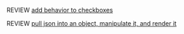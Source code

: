 REVIEW [add behavior to checkboxes](https://drive.google.com/file/d/1DlO9ZIOWlf4VOWf31XDW1kPPsJOF4h-t/view?usp=sharing)

REVIEW [pull json into an object, manipulate it, and render it](https://drive.google.com/file/d/10cp8Cw66tTm7jfFcGRtQTBFRdXrFA_qP/view?usp=sharing)

